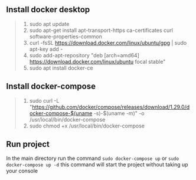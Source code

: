 ## Install docker desktop

> 1.  sudo apt update
> 2.  sudo apt-get install apt-transport-https ca-certificates curl software-properties-common
> 3.  curl -fsSL https://download.docker.com/linux/ubuntu/gpg | sudo apt-key add -
> 4.  sudo add-apt-repository "deb [arch=amd64] https://download.docker.com/linux/ubuntu focal stable"
> 5.  sudo apt install docker-ce

## Install docker-compose

> 1.  sudo curl -L "https://github.com/docker/compose/releases/download/1.29.0/docker-compose-$(uname -s)-$(uname -m)" -o /usr/local/bin/docker-compose
> 2.  sudo chmod +x /usr/local/bin/docker-compose

## Run project

In the main directory  run the command `sudo docker-compose up` or `sudo docker-compose up -d` this command will start the project without taking up your console
